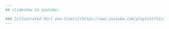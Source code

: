 ```yaml
---
## slideshow in youtube:

### [illustrated Perl one-liners](https://www.youtube.com/playlist?list=PL_akDzx9nCAFAsKLX4FxLs0xIsosZAoIN)
---
```


